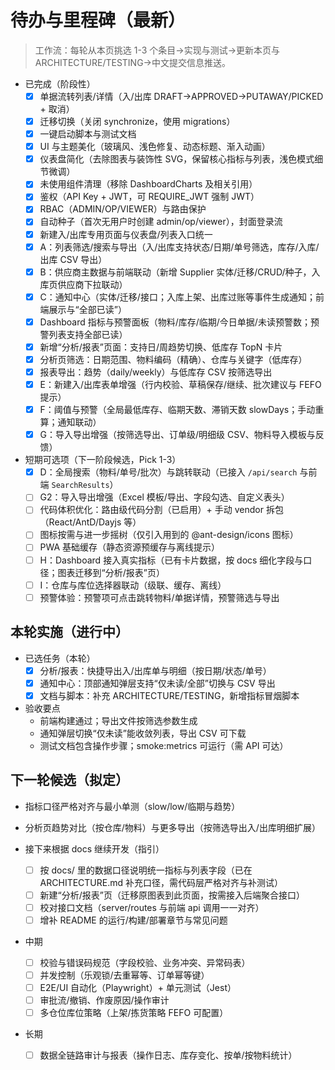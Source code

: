 # 待办与里程碑（最新）

> 工作流：每轮从本页挑选 1-3 个条目→实现与测试→更新本页与 ARCHITECTURE/TESTING→中文提交信息推送。

- 已完成（阶段性）
  - [x] 单据流转列表/详情（入/出库 DRAFT→APPROVED→PUTAWAY/PICKED + 取消）
  - [x] 迁移切换（关闭 synchronize，使用 migrations）
  - [x] 一键启动脚本与测试文档
  - [x] UI 与主题美化（玻璃风、浅色修复、动态标题、渐入动画）
  - [x] 仪表盘简化（去除图表与装饰性 SVG，保留核心指标与列表，浅色模式细节微调）
  - [x] 未使用组件清理（移除 DashboardCharts 及相关引用）
  - [x] 鉴权（API Key + JWT，可 REQUIRE_JWT 强制 JWT）
  - [x] RBAC（ADMIN/OP/VIEWER）与路由保护
  - [x] 自动种子（首次无用户时创建 admin/op/viewer），封面登录流
  - [x] 新建入/出库专用页面与仪表盘/列表入口统一
  - [x] A：列表筛选/搜索与导出（入/出库支持状态/日期/单号筛选，库存/入库/出库 CSV 导出）
  - [x] B：供应商主数据与前端联动（新增 Supplier 实体/迁移/CRUD/种子，入库页供应商下拉联动）
  - [x] C：通知中心（实体/迁移/接口；入库上架、出库过账等事件生成通知；前端展示与“全部已读”）
  - [x] Dashboard 指标与预警面板（物料/库存/临期/今日单据/未读预警数；预警列表支持全部已读）
  - [x] 新增“分析/报表”页面：支持日/周趋势切换、低库存 TopN 卡片
  - [x] 分析页筛选：日期范围、物料编码（精确）、仓库与关键字（低库存）
  - [x] 报表导出：趋势（daily/weekly）与低库存 CSV 按筛选导出
  - [x] E：新建入/出库表单增强（行内校验、草稿保存/继续、批次建议与 FEFO 提示）
  - [x] F：阈值与预警（全局最低库存、临期天数、滞销天数 slowDays；手动重算；通知联动）
  - [x] G：导入导出增强（按筛选导出、订单级/明细级 CSV、物料导入模板与反馈）

- 短期可选项（下一阶段候选，Pick 1-3）
  - [x] D：全局搜索（物料/单号/批次）与跳转联动（已接入 `/api/search` 与前端 `SearchResults`）
  - [ ] G2：导入导出增强（Excel 模板/导出、字段勾选、自定义表头）
  - [ ] 代码体积优化：路由级代码分割（已启用）+ 手动 vendor 拆包（React/AntD/Dayjs 等）
  - [ ] 图标按需与进一步摇树（仅引入用到的 @ant-design/icons 图标）
  - [ ] PWA 基础缓存（静态资源预缓存与离线提示）
  - [ ] H：Dashboard 接入真实指标（已有卡片数据，按 docs 细化字段与口径；图表迁移到“分析/报表”页）
  - [ ] I：仓库与库位选择器联动（级联、缓存、离线）
  - [ ] 预警体验：预警项可点击跳转物料/单据详情，预警筛选与导出

## 本轮实施（进行中）
- 已选任务（本轮）
  - [x] 分析/报表：快捷导出入/出库单与明细（按日期/状态/单号）
  - [x] 通知中心：顶部通知弹层支持“仅未读/全部”切换与 CSV 导出
  - [x] 文档与脚本：补充 ARCHITECTURE/TESTING，新增指标冒烟脚本

- 验收要点
  - 前端构建通过；导出文件按筛选参数生成
  - 通知弹层切换“仅未读”能收敛列表，导出 CSV 可下载
  - 测试文档包含操作步骤；smoke:metrics 可运行（需 API 可达）

## 下一轮候选（拟定）
- 指标口径严格对齐与最小单测（slow/low/临期与趋势）
- 分析页趋势对比（按仓库/物料）与更多导出（按筛选导出入/出库明细扩展）

- 接下来根据 docs 继续开发（指引）
  - [ ] 按 docs/ 里的数据口径说明统一指标与列表字段（已在 ARCHITECTURE.md 补充口径，需代码层严格对齐与补测试）
  - [ ] 新建“分析/报表”页（迁移原图表到此页面，按需接入后端聚合接口）
  - [ ] 校对接口文档（server/routes 与前端 api 调用一一对齐）
  - [ ] 增补 README 的运行/构建/部署章节与常见问题

- 中期
  - [ ] 校验与错误码规范（字段校验、业务冲突、异常码表）
  - [ ] 并发控制（乐观锁/去重幂等、订单幂等键）
  - [ ] E2E/UI 自动化（Playwright）+ 单元测试（Jest）
  - [ ] 审批流/撤销、作废原因/操作审计
  - [ ] 多仓位库位策略（上架/拣货策略 FEFO 可配置）

- 长期
  - [ ] 数据全链路审计与报表（操作日志、库存变化、按单/按物料统计）